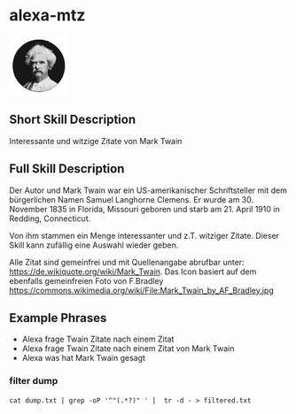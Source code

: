 # alexa-mtz
![Mark Twain](https://github.com/mixmasteru/alexa-mtz/blob/master/img/icon_s.png)

## Short Skill Description
Interessante und witzige Zitate von Mark Twain

## Full Skill Description
Der Autor und Mark Twain war ein US-amerikanischer Schriftsteller mit dem bürgerlichen Namen Samuel Langhorne Clemens. Er wurde am 30. November 1835 in Florida, Missouri geboren und starb am 21. April 1910 in Redding, Connecticut.

Von ihm stammen ein Menge interessanter und z.T. witziger Zitate. Dieser Skill kann zufällig eine Auswahl wieder geben.

Alle Zitat sind gemeinfrei und mit Quellenangabe abrufbar unter: https://de.wikiquote.org/wiki/Mark_Twain. Das Icon basiert auf dem ebenfalls gemeinfreien Foto von F.Bradley https://commons.wikimedia.org/wiki/File:Mark_Twain_by_AF_Bradley.jpg

## Example Phrases
* Alexa frage Twain Zitate nach einem Zitat
* Alexa frage Twain Zitate nach einem Zitat von Mark Twain
* Alexa was hat Mark Twain gesagt


### filter dump
```
cat dump.txt | grep -oP '^"(.*?)" ' |  tr -d - > filtered.txt
```
